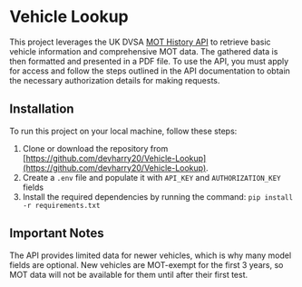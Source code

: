 # Vehicle Lookup

This project leverages the UK DVSA [MOT History API](https://documentation.history.mot.api.gov.uk/) to retrieve basic vehicle information and comprehensive MOT data. The gathered data is then formatted and presented in a PDF file. To use the API, you must apply for access and follow the steps outlined in the API documentation to obtain the necessary authorization details for making requests.

## Installation

To run this project on your local machine, follow these steps:

1. Clone or download the repository from [https://github.com/devharry20/Vehicle-Lookup](https://github.com/devharry20/Vehicle-Lookup).
2. Create a `.env` file and populate it with `API_KEY` and `AUTHORIZATION_KEY` fields
3. Install the required dependencies by running the command: `pip install -r requirements.txt`

## Important Notes
The API provides limited data for newer vehicles, which is why many model fields are optional. New vehicles are MOT-exempt for the first 3 years, so MOT data will not be available for them until after their first test.
